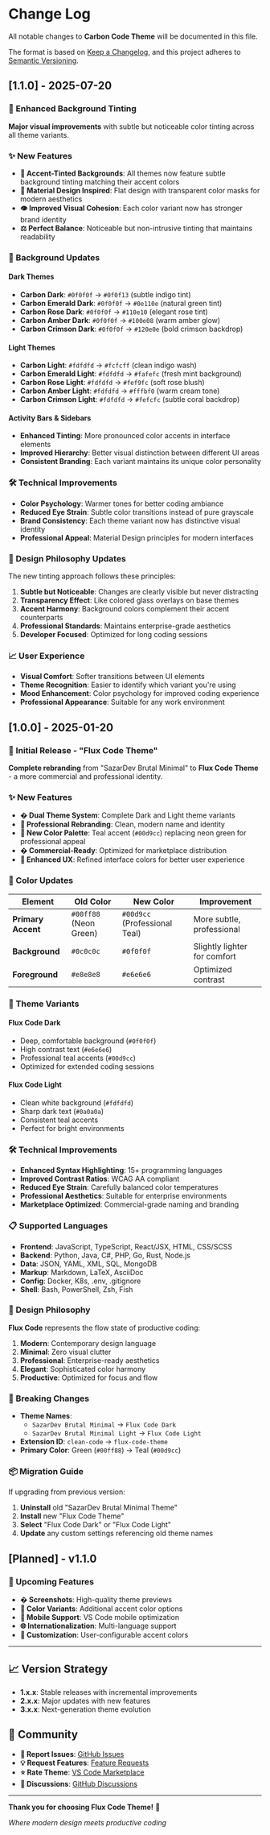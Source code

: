 # Change Log

All notable changes to **Carbon Code Theme** will be documented in this file.

The format is based on [Keep a Changelog](https://keepachangelog.com/en/1.0.0/),
and this project adheres to [Semantic Versioning](https://semver.org/spec/v2.0.0.html).

## [1.1.0] - 2025-07-20

### 🎨 Enhanced Background Tinting

**Major visual improvements** with subtle but noticeable color tinting across all theme variants.

### ✨ New Features

- **🌈 Accent-Tinted Backgrounds**: All themes now feature subtle background tinting matching their accent colors
- **📐 Material Design Inspired**: Flat design with transparent color masks for modern aesthetics
- **👁️ Improved Visual Cohesion**: Each color variant now has stronger brand identity
- **⚖️ Perfect Balance**: Noticeable but non-intrusive tinting that maintains readability

### 🎯 Background Updates

#### **Dark Themes**

- **Carbon Dark**: `#0f0f0f` → `#0f0f13` (subtle indigo tint)
- **Carbon Emerald Dark**: `#0f0f0f` → `#0e110e` (natural green tint)
- **Carbon Rose Dark**: `#0f0f0f` → `#110e10` (elegant rose tint)
- **Carbon Amber Dark**: `#0f0f0f` → `#100e08` (warm amber glow)
- **Carbon Crimson Dark**: `#0f0f0f` → `#120e0e` (bold crimson backdrop)

#### **Light Themes**

- **Carbon Light**: `#fdfdfd` → `#fcfcff` (clean indigo wash)
- **Carbon Emerald Light**: `#fdfdfd` → `#fafefc` (fresh mint background)
- **Carbon Rose Light**: `#fdfdfd` → `#fef9fc` (soft rose blush)
- **Carbon Amber Light**: `#fdfdfd` → `#fffbf0` (warm cream tone)
- **Carbon Crimson Light**: `#fdfdfd` → `#fefcfc` (subtle coral backdrop)

#### **Activity Bars & Sidebars**

- **Enhanced Tinting**: More pronounced color accents in interface elements
- **Improved Hierarchy**: Better visual distinction between different UI areas
- **Consistent Branding**: Each variant maintains its unique color personality

### 🛠️ Technical Improvements

- **Color Psychology**: Warmer tones for better coding ambiance
- **Reduced Eye Strain**: Subtle color transitions instead of pure grayscale
- **Brand Consistency**: Each theme variant now has distinctive visual identity
- **Professional Appeal**: Material Design principles for modern interfaces

### 🎨 Design Philosophy Updates

The new tinting approach follows these principles:

1. **Subtle but Noticeable**: Changes are clearly visible but never distracting
2. **Transparency Effect**: Like colored glass overlays on base themes
3. **Accent Harmony**: Background colors complement their accent counterparts
4. **Professional Standards**: Maintains enterprise-grade aesthetics
5. **Developer Focused**: Optimized for long coding sessions

### 📈 User Experience

- **Visual Comfort**: Softer transitions between UI elements
- **Theme Recognition**: Easier to identify which variant you're using
- **Mood Enhancement**: Color psychology for improved coding experience
- **Professional Appearance**: Suitable for any work environment

## [1.0.0] - 2025-01-20

### 🎉 Initial Release - "Flux Code Theme"

**Complete rebranding** from "SazarDev Brutal Minimal" to **Flux Code Theme** - a more commercial and professional identity.

### ✨ New Features

- **� Dual Theme System**: Complete Dark and Light theme variants
- **🔄 Professional Rebranding**: Clean, modern name and identity
- **🌊 New Color Palette**: Teal accent (`#00d9cc`) replacing neon green for professional appeal
- **� Commercial-Ready**: Optimized for marketplace distribution
- **🎯 Enhanced UX**: Refined interface colors for better user experience

### 🎨 Color Updates

| Element            | Old Color              | New Color                     | Improvement                  |
| ------------------ | ---------------------- | ----------------------------- | ---------------------------- |
| **Primary Accent** | `#00ff88` (Neon Green) | `#00d9cc` (Professional Teal) | More subtle, professional    |
| **Background**     | `#0c0c0c`              | `#0f0f0f`                     | Slightly lighter for comfort |
| **Foreground**     | `#e8e8e8`              | `#e6e6e6`                     | Optimized contrast           |

### 🚀 Theme Variants

#### **Flux Code Dark**

- Deep, comfortable background (`#0f0f0f`)
- High contrast text (`#e6e6e6`)
- Professional teal accents (`#00d9cc`)
- Optimized for extended coding sessions

#### **Flux Code Light**

- Clean white background (`#fdfdfd`)
- Sharp dark text (`#0a0a0a`)
- Consistent teal accents
- Perfect for bright environments

### 🛠️ Technical Improvements

- **Enhanced Syntax Highlighting**: 15+ programming languages
- **Improved Contrast Ratios**: WCAG AA compliant
- **Reduced Eye Strain**: Carefully balanced color temperatures
- **Professional Aesthetics**: Suitable for enterprise environments
- **Marketplace Optimized**: Commercial-grade naming and branding

### 📋 Supported Languages

- **Frontend**: JavaScript, TypeScript, React/JSX, HTML, CSS/SCSS
- **Backend**: Python, Java, C#, PHP, Go, Rust, Node.js
- **Data**: JSON, YAML, XML, SQL, MongoDB
- **Markup**: Markdown, LaTeX, AsciiDoc
- **Config**: Docker, K8s, .env, .gitignore
- **Shell**: Bash, PowerShell, Zsh, Fish

### 🎯 Design Philosophy

**Flux Code** represents the flow state of productive coding:

1. **Modern**: Contemporary design language
2. **Minimal**: Zero visual clutter
3. **Professional**: Enterprise-ready aesthetics
4. **Elegant**: Sophisticated color harmony
5. **Productive**: Optimized for focus and flow

### 🔧 Breaking Changes

- **Theme Names**:
  - `SazarDev Brutal Minimal` → `Flux Code Dark`
  - `SazarDev Brutal Minimal Light` → `Flux Code Light`
- **Extension ID**: `clean-code` → `flux-code-theme`
- **Primary Color**: Green (`#00ff88`) → Teal (`#00d9cc`)

### 📦 Migration Guide

If upgrading from previous version:

1. **Uninstall** old "SazarDev Brutal Minimal Theme"
2. **Install** new "Flux Code Theme"
3. **Select** "Flux Code Dark" or "Flux Code Light"
4. **Update** any custom settings referencing old theme names

## [Planned] - v1.1.0

### 🔮 Upcoming Features

- **�️ Screenshots**: High-quality theme previews
- **🎨 Color Variants**: Additional accent color options
- **📱 Mobile Support**: VS Code mobile optimization
- **🌐 Internationalization**: Multi-language support
- **🔧 Customization**: User-configurable accent colors

---

## 📈 Version Strategy

- **1.x.x**: Stable releases with incremental improvements
- **2.x.x**: Major updates with new features
- **3.x.x**: Next-generation theme evolution

## 🤝 Community

- **🐛 Report Issues**: [GitHub Issues](https://github.com/sazardev/flux-code-theme/issues)
- **💡 Request Features**: [Feature Requests](https://github.com/sazardev/flux-code-theme/issues/new)
- **⭐ Rate Theme**: [VS Code Marketplace](https://marketplace.visualstudio.com/items?itemName=sazardev.flux-code-theme)
- **💬 Discussions**: [GitHub Discussions](https://github.com/sazardev/flux-code-theme/discussions)

---

**Thank you for choosing Flux Code Theme!** 🚀

_Where modern design meets productive coding_

